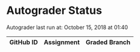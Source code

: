 # Autograder Status
Autograder last run at: October 15, 2018 at 01:40

| GitHub ID | Assignment | Graded Branch |
|-----------|------------|---------------|

